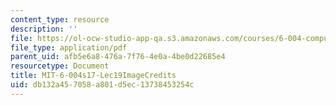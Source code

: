 ```yaml
---
content_type: resource
description: ''
file: https://ol-ocw-studio-app-qa.s3.amazonaws.com/courses/6-004-computation-structures-spring-2017/db132a457058a801d5ec13738453254c_MIT-6-004s17-Lec19-ImageCredits.pdf
file_type: application/pdf
parent_uid: afb5e6a8-476a-7f76-4e0a-4be0d22685e4
resourcetype: Document
title: MIT-6-004s17-Lec19ImageCredits
uid: db132a45-7058-a801-d5ec-13738453254c
---
```

